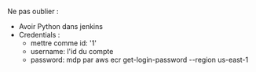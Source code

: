 Ne pas oublier : 
- Avoir Python dans jenkins
- Credentials :
  - mettre comme id: '1'
  - username: l'id du compte
  - password: mdp par aws ecr get-login-password --region us-east-1
